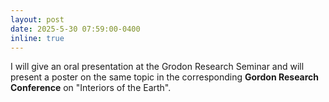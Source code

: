 ```yaml
---
layout: post
date: 2025-5-30 07:59:00-0400
inline: true
---
```

I will give an oral presentation at the Grodon Research Seminar and will present a poster on the same topic in the corresponding **Gordon Research Conference** on "Interiors of the Earth".
